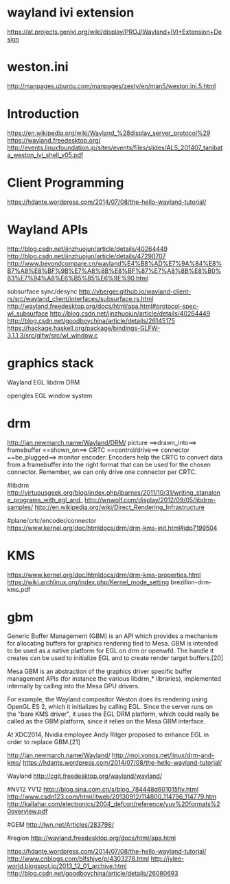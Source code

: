 
# wayland ivi extension
https://at.projects.genivi.org/wiki/display/PROJ/Wayland+IVI+Extension+Design

# weston.ini
http://manpages.ubuntu.com/manpages/zesty/en/man5/weston.ini.5.html

# Introduction
https://en.wikipedia.org/wiki/Wayland_%28display_server_protocol%29
https://wayland.freedesktop.org/
http://events.linuxfoundation.jp/sites/events/files/slides/ALS_201407_tanibata_weston_ivi_shell_v05.pdf


# Client Programming
https://hdante.wordpress.com/2014/07/08/the-hello-wayland-tutorial/


# Wayland APIs
http://blog.csdn.net/jinzhuojun/article/details/40264449
http://blog.csdn.net/jinzhuojun/article/details/47290707
http://www.beyondcompare.cn/wayland%E4%B8%AD%E7%9A%84%E8%B7%A8%E8%BF%9B%E7%A8%8B%E8%BF%87%E7%A8%8B%E8%B0%83%E7%94%A8%E6%B5%85%E6%9E%90.html

subsurface sync/desync
http://vberger.github.io/wayland-client-rs/src/wayland_client/interfaces/subsurface.rs.html
http://wayland.freedesktop.org/docs/html/apa.html#protocol-spec-wl_subsurface
http://blog.csdn.net/jinzhuojun/article/details/40264449
http://blog.csdn.net/goodboychina/article/details/26145175
https://hackage.haskell.org/package/bindings-GLFW-3.1.1.3/src/glfw/src/wl_window.c


# graphics stack
Wayland
EGL
libdrm
DRM


opengles
EGL
window system


# drm
http://jan.newmarch.name/Wayland/DRM/
picture ==>drawn_into==> framebuffer ==shown_on==> CRTC ==control/drive==> connector ==be_plugged==> monitor
encoder: Encoders help the CRTC to convert data from a framebuffer into the right format that can be used for the chosen connector.
Remember, we can only drive one connector per CRTC.




#libdrm
http://virtuousgeek.org/blog/index.php/jbarnes/2011/10/31/writing_stanalone_programs_with_egl_and_
http://wnwolf.com/display/2012/09/05/libdrm-samples/
http://en.wikipedia.org/wiki/Direct_Rendering_Infrastructure

#plane/crtc/encoder/connector
https://www.kernel.org/doc/htmldocs/drm/drm-kms-init.html#idp7199504

# KMS
https://www.kernel.org/doc/htmldocs/drm/drm-kms-properties.html
https://wiki.archlinux.org/index.php/Kernel_mode_setting
brezillon-drm-kms.pdf




# gbm
Generic Buffer Management (GBM) is an API which provides a mechanism for allocating buffers for graphics rendering tied to Mesa. GBM is intended to be used as a native platform for EGL on drm or openwfd. The handle it creates can be used to initialize EGL and to create render target buffers.[20]

Mesa GBM is an abstraction of the graphics driver specific buffer management APIs (for instance the various libdrm_* libraries), implemented internally by calling into the Mesa GPU drivers.

For example, the Wayland compositor Weston does its rendering using OpenGL ES 2, which it initializes by calling EGL. Since the server runs on the "bare KMS driver", it uses the EGL DRM platform, which could really be called as the GBM platform, since it relies on the Mesa GBM interface.

At XDC2014, Nvidia employee Andy Ritger proposed to enhance EGL in order to replace GBM.[21]






http://jan.newmarch.name/Wayland/
http://moi.vonos.net/linux/drm-and-kms/
https://hdante.wordpress.com/2014/07/08/the-hello-wayland-tutorial/

Wayland
http://cgit.freedesktop.org/wayland/wayland/


#NV12 YV12
http://blog.sina.com.cn/s/blog_784448d601015fiv.html
http://www.csdn123.com/html/itweb/20130912/114800_114796_114779.htm
http://kallahar.com/electronics/2004_defcon/reference/yuv%20formats%20overview.pdf

#GEM
http://lwn.net/Articles/283798/


#region
http://wayland.freedesktop.org/docs/html/apa.html

https://hdante.wordpress.com/2014/07/08/the-hello-wayland-tutorial/
http://www.cnblogs.com/blfshiye/p/4303278.html
http://jylee-world.blogspot.jp/2013_12_01_archive.html
http://blog.csdn.net/goodboychina/article/details/26080693
